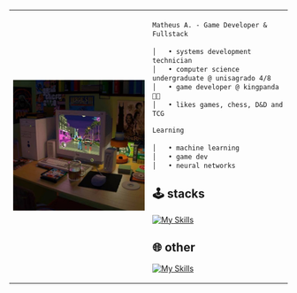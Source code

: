 <table>
  <tr>
    <td style="width: 50%;">
       <img src="https://github.com/maathzzz/maathzzz/blob/master/image.jpg" alt="image" style="width: 200%; border: none;"/>
    </td>
    <td style="width: 50%; vertical-align: top;">
      <p style="font-family: monospace; font-size: 16px;">
       
    Matheus A. - Game Developer & Fullstack
    
    │   • systems development technician
    │   • computer science undergraduate @ unisagrado 4/8
    │   • game developer @ kingpanda 👑🐼
    │   • likes games, chess, D&D and TCG
    

  </p>

    Learning
    
    │   • machine learning
    │   • game dev
    │   • neural networks


  ## 🕹️ stacks
    
  [![My Skills](https://skillicons.dev/icons?i=c,cs,py,git,unity,godot,html,css,js,react,nodejs,tailwind,figma)](https://skillicons.dev)
  
    
  ## 🌐 other
  
  [![My Skills](https://skillicons.dev/icons?i=typescript,php,mysql,postgresql,prisma,docker,vite,next,vuejs,nuxt,mongo,postman)](https://skillicons.dev)

  </td>


        
  </tr>
</table>
